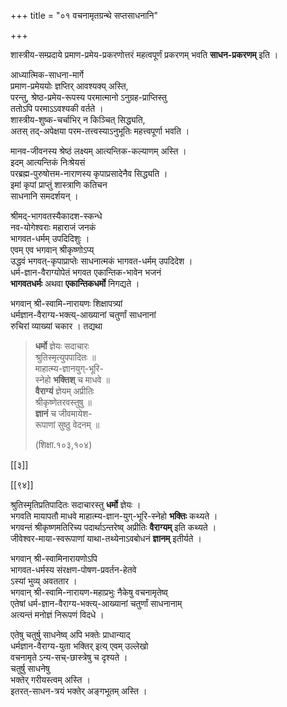 +++
title = "०१ वचनामृतग्रन्थे सप्तसाधनानि"

+++

शास्त्रीय-सम्प्रदाये प्रमाण-प्रमेय-प्रकरणोत्तरं महत्वपूर्णं प्रकरणम् भवति **साधन-प्रकरणम्** इति ।

आध्यात्मिक-साधना-मार्गे  
प्रमाण-प्रमेययोः ज्ञप्तिर् आवश्यक्य् अस्ति,  
परन्तु, श्रेष्ठ-प्रमेय-रूपस्य परमात्मानो ऽनुग्रह-प्राप्तिस्तु  
ततोऽपि परमाऽऽवश्यकी वर्तते ।  
शास्त्रीय-शुष्क-चर्चाभिर् न किञ्चित् सिद्ध्यति,  
अतस् तद्-अपेक्षया परम-तत्त्वस्याऽनुभूतिः महत्त्वपूर्णा भवति ।

मानव-जीवनस्य श्रेष्ठं लक्ष्यम् आत्यन्तिक-कल्याणम् अस्ति ।  
इदम् आत्यन्तिकं निःश्रेयसं  
परब्रह्म-पुरुषोत्तम-नाराणस्य कृपाप्रसादेनैव सिद्ध्यति ।  
इमां कृपां प्राप्तुं शास्त्राणि कतिचन  
साधनानि समदर्शयन् ।

श्रीमद्-भागवतस्यैकादश-स्कन्धे  
नव-योगेश्वराः महाराजं जनकं  
भागवत-धर्मम् उपदिदिशुः ।  
एवम् एव भगवान् श्रीकृष्णोऽप्य्  
उद्धवं भगवत्-कृपाप्राप्तेः साधनात्मकं भागवत-धर्मम् उपदिदेश ।  
धर्म-ज्ञान-वैराग्योपेतं भगवत एकान्तिक-भावेन भजनं  
**भागवतधर्मः** अथवा **एकान्तिकधर्मो** निगद्यते ।

भगवान् श्री-स्वामि-नारायणः शिक्षापत्र्यां  
धर्मज्ञान-वैराग्य-भक्त्य्-आख्यानां चतुर्णां साधनानां  
रुचिरां व्याख्यां चकार । तद्यथा

> **धर्मो** ज्ञेयः सदाचारः  
श्रुतिस्मृत्युपपादितः ॥  
माहात्म्य-ज्ञानयुग्-भूरि-  
स्नेहो **भक्तिश्** च माधवे ॥  
**वैराग्यं** ज्ञेयम् अप्रीतिः  
श्रीकृष्णेतरवस्तुषु ॥  
**ज्ञानं** च जीवमायेश-  
रूपाणां सुष्ठु वेदनम् ॥ 
> 
> (शिक्षा.१०३,१०४)

[[३]]

[[९४]]

श्रुतिस्मृतिप्रतिपादितः सदाचारस्तु **धर्मो** ज्ञेयः ।  
भगवति मायापतौ माधवे माहात्म्य-ज्ञान-युग्-भूरि-स्नेहो **भक्तिः** कथ्यते ।  
भगवन्तं श्रीकृष्णमतिरिच्य पदार्थाऽन्तरेष्व् अप्रीतिः **वैराग्यम्** इति कथ्यते ।  
जीवेश्वर-माया-स्वरूपाणां याथा-तथ्येनाऽवबोधनं **ज्ञानम्** इतीर्यते ।  

भगवान् श्री-स्वामिनारायणोऽपि  
भागवत-धर्मस्य संरक्षण-पोषण-प्रवर्तन-हेतवे  
ऽस्यां भुव्य् अवततार ।  
भगवान् श्री-स्वामि-नारायण-महाप्रभुः नैकेषु वचनामृतेष्व्  
एतेषां धर्म-ज्ञान-वैराग्य-भक्त्य्-आख्यानां चतुर्णां साधनानाम्  
अत्यन्तं मनोज्ञं निरूपणं विदधे ।

एतेषु चतुर्षु साधनेष्व् अपि भक्तेः प्राधान्याद्  
धर्मज्ञान-वैराग्य-युता भक्तिर् इत्य् एवम् उल्लेखो  
वचनामृते ऽन्य-सच्-छास्त्रेषु च दृश्यते ।  
चतुर्षु साधनेषु  
भक्तेर् गरीयस्त्वम् अस्ति ।  
इतरत्-साधन-त्रयं भक्तेर् अङ्गभूतम् अस्ति ।

